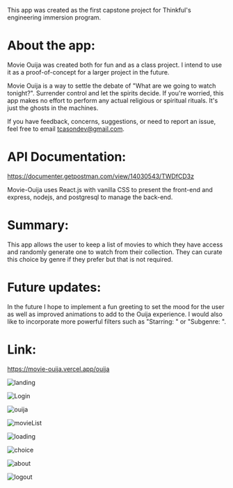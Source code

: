 This app was created as the first capstone project for Thinkful's engineering immersion program. 

# About the app:
Movie Ouija was created both for fun and as a class project. I intend to use it as a proof-of-concept for a larger project in the future.

Movie Ouija is a way to settle the debate of "What are we going to watch tonight?". Surrender control and let the spirits decide. If you're worried, this app makes no effort to perform any actual religious or spiritual rituals. It's just the ghosts in the machines.

If you have feedback, concerns, suggestions, or need to report an issue, feel free to email tcasondev@gmail.com.

# API Documentation: 
https://documenter.getpostman.com/view/14030543/TWDfCD3z

Movie-Ouija uses React.js with vanilla CSS to present the front-end and express, nodejs, and postgresql to manage the back-end. 

# Summary: 
This app allows the user to keep a list of movies to which they have access and randomly generate one to watch from their collection. They can curate this choice by genre if they prefer but that is not required. 

# Future updates: 
In the future I hope to implement a fun greeting to set the mood for the user as well as improved animations to add to the Ouija experience. I would also like to incorporate more powerful filters such as "Starring: " or "Subgenre: ". 

# Link:
https://movie-ouija.vercel.app/ouija

![landing](https://user-images.githubusercontent.com/72135935/109630816-f5e13a80-7b0a-11eb-9261-637cceb6cfbc.PNG)

![Login](https://user-images.githubusercontent.com/72135935/109630829-fa0d5800-7b0a-11eb-8831-902760ae34bc.PNG)

![ouija](https://user-images.githubusercontent.com/72135935/109630840-fda0df00-7b0a-11eb-8c7d-2a54b5919f21.PNG)

![movieList](https://user-images.githubusercontent.com/72135935/109630859-01346600-7b0b-11eb-8d25-3285ac72cff3.PNG)

![loading](https://user-images.githubusercontent.com/72135935/109630870-05608380-7b0b-11eb-9934-9c5afab2fb36.PNG)

![choice](https://user-images.githubusercontent.com/72135935/109630877-072a4700-7b0b-11eb-9c1d-a2b7257154c5.PNG)

![about](https://user-images.githubusercontent.com/72135935/109630890-098ca100-7b0b-11eb-96db-b01056709ee4.PNG)

![logout](https://user-images.githubusercontent.com/72135935/109630896-0b566480-7b0b-11eb-8ec8-71bb6258daf9.PNG)
